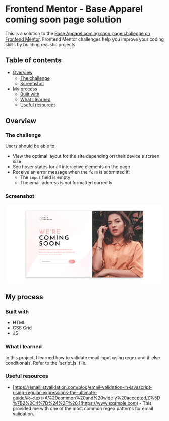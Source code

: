 # Frontend Mentor - Base Apparel coming soon page solution

This is a solution to the [Base Apparel coming soon page challenge on Frontend Mentor](https://www.frontendmentor.io/challenges/base-apparel-coming-soon-page-5d46b47f8db8a7063f9331a0). Frontend Mentor challenges help you improve your coding skills by building realistic projects. 

## Table of contents

- [Overview](#overview)
  - [The challenge](#the-challenge)
  - [Screenshot](#screenshot)
- [My process](#my-process)
  - [Built with](#built-with)
  - [What I learned](#what-i-learned)
  - [Useful resources](#useful-resources)

## Overview

### The challenge

Users should be able to:

- View the optimal layout for the site depending on their device's screen size
- See hover states for all interactive elements on the page
- Receive an error message when the `form` is submitted if:
  - The `input` field is empty
  - The email address is not formatted correctly

### Screenshot

![Base Apparel](base_apparel.png)

## My process

### Built with

- HTML
- CSS Grid
- JS

### What I learned

In this project, I learned how to validate email input using regex and if-else conditionals. Refer to the 'script.js' file.

### Useful resources

- [https://emaillistvalidation.com/blog/email-validation-in-javascript-using-regular-expressions-the-ultimate-guide/#:~:text=A%20common%20and%20widely%20accepted,Z%5D%7B2%2C4%7D%24%2F%20.](https://www.example.com) - This provided me with one of the most common regex patterns for email validation.
